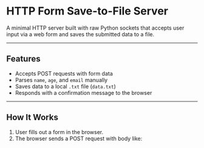 # HTTP Form Save-to-File Server

A minimal HTTP server built with raw Python sockets that accepts user input via a web form and saves the submitted data to a file.

---

## Features

- Accepts POST requests with form data
- Parses `name`, `age`, and `email` manually
- Saves data to a local `.txt` file (`data.txt`)
- Responds with a confirmation message to the browser

---

## How It Works

1. User fills out a form in the browser.
2. The browser sends a POST request with body like:
